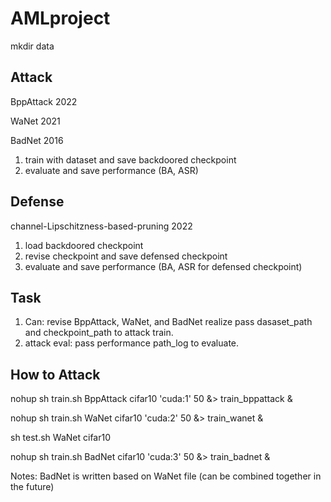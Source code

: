 # AMLproject


mkdir data



## Attack
BppAttack 2022

WaNet 2021

BadNet 2016

1. train with dataset and save backdoored checkpoint
2. evaluate and save performance (BA, ASR)

## Defense
channel-Lipschitzness-based-pruning 2022

1. load backdoored checkpoint
2. revise checkpoint and save defensed checkpoint
3. evaluate and save performance (BA, ASR for defensed checkpoint)


## Task
1. Can: revise BppAttack, WaNet, and BadNet realize pass dasaset_path and checkpoint_path to attack train. 
2. attack eval: pass performance path_log to evaluate.




## How to Attack
nohup sh train.sh BppAttack cifar10 'cuda:1' 50 &> train_bppattack &

nohup sh train.sh WaNet cifar10 'cuda:2' 50 &> train_wanet &

sh test.sh WaNet cifar10

nohup sh train.sh BadNet cifar10  'cuda:3' 50 &> train_badnet &

Notes: BadNet is written based on WaNet file (can be combined together in the future)
